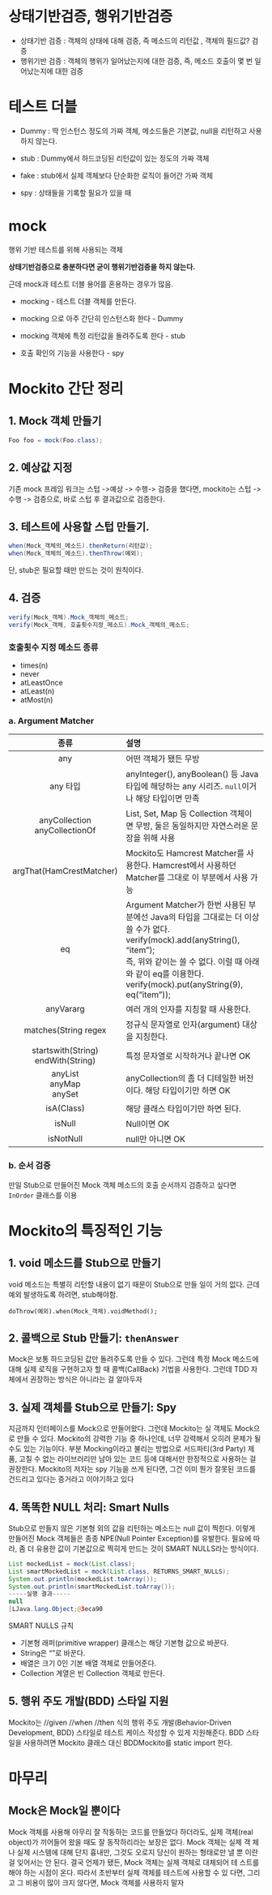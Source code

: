 # 상태기반검증, 행위기반검증
+ 상태기반 검증 : 객체의 상태에 대해 검증, 즉 메소드의 리턴값 , 객체의 필드값? 검증
+ 행위기반 검증 : 객체의 행위가 일어났는지에 대한 검증, 즉, 메소드 호출이 몇 번 일어났는지에 대한 검증

# 테스트 더블

+ Dummy : 딱 인스턴스 정도의 가짜 객체, 메소드들은 기본값, null을 리턴하고 사용하지 않는다.

+ stub : Dummy에서 하드코딩된 리턴값이 있는 정도의 가짜 객체

+ fake : stub에서 실제 객체보다 단순화한 로직이 들어간 가짜 객체

+ spy : 상태들을 기록할 필요가 있을 때

# mock 
행위 기반 테스트를 위해 사용되는 객체

 **상태기반검증으로 충분하다면 굳이 행위기반검증을 하지 않는다.**

 근데 mock과 테스트 더블 용어를 혼용하는 경우가 많음.

+ mocking - 테스트 더블 객체를 만든다.

+  mocking 으로 아주 간단히 인스턴스화 한다 - Dummy

 + mocking 객체에 특정 리턴값을 돌려주도록 한다 - stub

 + 호출 확인의 기능을 사용한다 - spy

# Mockito 간단 정리

## 1. Mock 객체 만들기
```java
Foo foo = mock(Foo.class);
```

## 2. 예상값 지정
기존 mock 프레임 워크는 스텁 ->예상 -> 수행-> 검증을 했다면,
mockito는 스텁 -> 수행 -> 검증으로, 바로 스텁 후 결과값으로 검증한다.

## 3. 테스트에 사용할 스텁 만들기.

```java
when(Mock_객체의_메소드).thenReturn(리턴값);
when(Mock_객체의_메소드).thenThrow(예외);
```

단, stub은 필요할 때만 만드는 것이 원칙이다.

## 4. 검증
```java
verify(Mock_객체).Mock_객체의_메소드;
verify(Mock_객체, 호출횟수지정_메소드).Mock_객체의_메소드;
```

### 호출횟수 지정 메소드 종류
+ times(n)
+ never
+ atLeastOnce
+ atLeast(n)
+ atMost(n)

### a. Argument Matcher
|종류|설명|
|:----:|:----|
|any|어떤 객체가 됐든 무방|
|any 타입|anyInteger(), anyBoolean() 등 Java 타입에 해당하는 any 시리즈. `null`이거나 해당 타입이면 만족|
|anyCollection<br>anyCollectionOf| List, Set, Map 등 Collection 객체이면 무방, 둘은 동일하지만 자연스러운 문장을 위해 사용|
|argThat(HamCrestMatcher)|Mockito도 Hamcrest Matcher를 사용한다. Hamcrest에서 사용하던 Matcher를 그대로 이 부분에서 사용 가능|
|eq|Argument Matcher가 한번 사용된 부분에선 Java의 타입을 그대로는 더 이상 쓸 수가 없다.<br>verify(mock).add(anyString(), “item”);<br>즉, 위와 같이는 쓸 수 없다. 이럴 때 아래와 같이 eq를 이용한다.<br>verify(mock).put(anyString(9), eq(“item”));|
|anyVararg|여러 개의 인자를 지칭할 때 사용한다.|
|matches(String regex|정규식 문자열로 인자(argument) 대상을 지칭한다.|
|startswith(String)<br>endWith(String)|특정 문자열로 시작하거나 끝나면 OK|
|anyList<br>anyMap<br>anySet| anyCollection의 좀 더 디테일한 버전이다. 해당 타입이기만 하면 OK|
|isA(Class)|해당 클래스 타입이기만 하면 된다.|
|isNull|Null이면 OK|
|isNotNull|null만 아니면 OK|

### b. 순서 검증
만일 Stub으로 만들어진 Mock 객체 메소드의 호출 순서까지 검증하고 싶다면 `InOrder` 클래스를 이용


# Mockito의 특징적인 기능
## 1. void 메소드를 Stub으로 만들기


void 메소드는 특별히 리턴할 내용이 없기 때문이 Stub으로 만들 일이 거의 없다. 근데 예외 발생하도록 하려면, stub해야함.

```
doThrow(예외).when(Mock_객체).voidMethod();
```


## 2. 콜백으로 Stub 만들기: `thenAnswer`

Mock은 보통 하드코딩된 값만 돌려주도록 만들 수 있다. 그런데 특정 Mock 메소드에
대해 실제 로직을 구현하고자 할 때 콜백(CallBack) 기법을 사용한다. 그런데 TDD 자
체에서 권장하는 방식은 아니라는 걸 알아두자

## 3. 실제 객체를 Stub으로 만들기: Spy


지금까지 인터페이스를 Mock으로 만들어왔다. 그런데 Mockito는 실 객체도 Mock으
로 만들 수 있다. Mockito의 강력한 기능 중 하나인데, 너무 강력해서 오히려 문제가
될 수도 있는 기능이다. 부분 Mocking이라고 불리는 방법으로 서드파티(3rd Party) 제
품, 고칠 수 없는 라이브러리만 남아 있는 코드 등에 대해서만 한정적으로 사용하는 걸
권장한다. Mockito의 저자는 spy 기능을 쓰게 된다면, 그건 이미 뭔가 잘못된 코드를
건드리고 있다는 증거라고 이야기하고 있다

## 4. 똑똑한 NULL 처리: Smart Nulls


Stub으로 만들지 않은 기본형 외의 값을 리턴하는 메소드는 null 값이 찍힌다. 이렇게
만들어진 Mock 객체들은 종종 NPE(Null Pointer Exception)를 유발한다. 필요에 따
라, 좀 더 유용한 값이 기본값으로 찍히게 만드는 것이 SMART NULLS라는 방식이다.

```java
List mockedList = mock(List.class);
List smartMockedList = mock(List.class, RETURNS_SMART_NULLS);
System.out.println(mockedList.toArray());
System.out.println(smartMockedList.toArray());
-----실행 결과-----
null
[LJava.lang.Object;@3eca90
```

SMART NULLS 규칙
- 기본형 래퍼(primitive wrapper) 클래스는 해당 기본형 값으로 바꾼다.
- String은 “”로 바꾼다.
- 배열은 크기 0인 기본 배열 객체로 만들어준다.
- Collection 계열은 빈 Collection 객체로 만든다.

## 5.  행위 주도 개발(BDD) 스타일 지원

Mockito는 //given //when //then 식의 행위 주도 개발(Behavior-Driven
Development, BDD) 스타일로 테스트 케이스 작성할 수 있게 지원해준다. BDD 스타
일을 사용하려면 Mockito 클래스 대신 BDDMockito를 static import 한다.



# 마무리
## Mock은 Mock일 뿐이다

Mock 객체를 사용해 아무리 잘 작동하는 코드를 만들었다 하더라도, 실제 객체(real
object)가 끼어들어 왔을 때도 잘 동작하리라는 보장은 없다. Mock 객체는 실제 객
체나 실제 시스템에 대해 단지 흉내만, 그것도 오로지 당신이 원하는 형태로만 낼 뿐
이란 걸 잊어서는 안 된다. 결국 언제가 됐든, Mock 객체는 실제 객체로 대체되어 테
스트를 해야 하는 시점이 온다. 따라서 초반부터 실제 객체를 테스트에 사용할 수 있
다면, 그리고 그 비용이 많이 크지 않다면, Mock 객체를 사용하지 말자